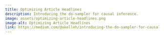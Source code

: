 ```yaml
---
title: Optimizing Article Headlines
description: Introducing the do-sampler for causal inference.
image: assets/optimizing-article-headlines.png
image-alt: Optimizing Article Headlines
link: https://medium.com/@akelleh/introducing-the-do-sampler-for-causal-inference-a3296ea9e78d
---
```

